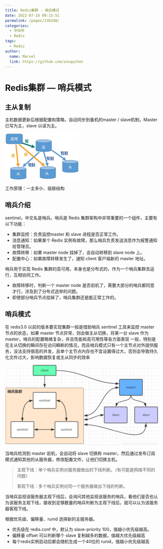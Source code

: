 ```yaml
---
title: Redis集群 - 哨兵模式
date: 2022-07-16 00:15:51
permalink: /pages/13b2d8/
categories:
  - 中间件
  - Redis
tags:
  - Redis
author: 
  name: Marvel
  link: https://github.com/zouquchen
---
```

# Redis集群 — 哨兵模式

## 主从复制

主机数据更新后根据配置和策略，自动同步到备机的master / slave机制，Master 已写为主，slave 以读为主。

<img src="https://raw.githubusercontent.com/zouquchen/Images/main/imgs/image-20220314160126241.png" alt="image-20220314160126241" style="zoom:50%;" />

工作原理：一主多仆、级联结构



## 哨兵介绍

sentinel，中文名是哨兵。哨兵是 Redis 集群架构中非常重要的一个组件，主要有以下功能：

- 集群监控：负责监控master 和 slave 进程是否正常工作。
- 消息通知：如果某个 Redis 实例有故障，那么哨兵负责发送消息作为报警通知给管理员。
- 故障转移：如果 master node 挂掉了，会自动转移到 slave node 上。
- 配置中心：如果故障转移发生了，通知 client 客户端新的 master 地址。

哨兵用于实现 Redis 集群的高可用，本身也是分布式的，作为一个哨兵集群去运行，互相协同工作。

- 故障转移时，判断一个 master node 是否宕机了，需要大部分的哨兵都同意才行，涉及到了分布式选举的问题。
- 即使部分哨兵节点挂掉了，哨兵集群还是能正常工作的。

## 哨兵模式

在 redis3.0 以前的版本要实现集群一般是借助哨兵 sentinel 工具来监控 master 节点的状态，如果 master 节点异常，则会做主从切换，将某一台 slave 作为 master，哨兵的配置略微复杂，并且性能和高可用性等各方面表现 一般，特别是在主从切换的瞬间存在访问瞬断的情况，而且哨兵模式只有一个主节点对外提供服务，没法支持很高的并发，且单个主节点内存也不宜设置得过大，否则会导致持久化文件过大，影响数据恢复或主从同步的效率

<img src="https://raw.githubusercontent.com/zouquchen/Images/main/imgs/Redis-sentinal1.png" alt="image-20220807161932636" style="zoom:50%;" />

当哨兵检测到 master 宕机，会自动将 slave 切换称 master，然后通过发布订阅模式通知其他的从服务器，修改配置文件，让他们切换主机。

> 主观下线：单个哨兵实例对服务器做出的下线判断。（有可能是网络不同的问题）
>
> 客观下线：多个哨兵实例对同一个服务器做出下线的判断。

当哨兵监视该服务器主观下线后，会询问其他监视该服务的哨兵，看他们是否也认为该服务主观下线，接收到足够数量的哨兵判断为主观下线后，就可以认为该服务器客观下线。

根据优先级、偏移量、runid 选择新的主服务器。

- 优先级在 redis.conf 中，默认为 slave-priority 100，值越小优先级越高。
- 偏移量 offset 可以判断哪个 slave 复制越多的数据，值越大优先级越高
- 每个redis实例启动后都会随机生成一个40位的 runid，值越小优先级越高
